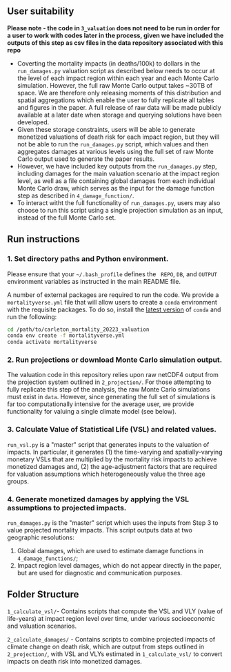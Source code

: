 ## User suitability 

**Please note - the code in `3_valuation` does not need to be run in order for a user to work with codes later in the process, given we have included the outputs of this step as csv files in the data repository associated with this repo**

- Coverting the mortality impacts (in deaths/100k) to dollars in the `run_damages.py` valuation script as described below needs to occur at the level of each impact region within each year and each Monte Carlo simulation. However, the full raw Monte Carlo output takes ~30TB of space. We are therefore only releasing moments of this distribution and spatial aggregations which enable the user to fully replicate all tables and figures in the paper. A full release of raw data will be made publicly available at a later date when storage and querying solutions have been developed.
- Given these storage constraints, users will be able to generate monetized valuations of death risk for each impact region, but they will not be able to run the `run_damages.py` script, which values and then aggregates damages at various levels using the full set of raw Monte Carlo output used to generate the paper results. 
- However, we have included key outputs from the `run_damages.py` step, including damages for the main valuation scenario at the impact region level, as well as a file containing global damages from each individual Monte Carlo draw, which serves as the input for the damage function step as described in `4_damage_function/`.
- To interact witht the full functionality of `run_damages.py`, users may also choose to run this script using a single projection simulation as an input, instead of the full Monte Carlo set. 

## Run instructions

### 1. Set directory paths and Python environment.

Please ensure that your `~/.bash_profile` defines the ` REPO`, `DB`, and `OUTPUT` environment variables as instructed in the main README file.  

A number of external packages are required to run the code. We provide a `mortalityverse.yml` file that will allow users to create a `conda` environment with the requisite packages. To do so, install the [latest version](https://docs.conda.io/en/latest/miniconda.html) of `conda` and run the following:

```bash
cd /path/to/carleton_mortality_20223_valuation
conda env create -f mortalityverse.yml
conda activate mortalityverse
```

### 2. Run projections or download Monte Carlo simulation output.
The valuation code in this repository relies upon raw netCDF4 output from the projection system outlined in `2_projection/`. For those attempting to fully replicate this step of the analysis, the raw Monte Carlo simulations must exist in `data`. However, since generating the full set of simulations is far too computationally intensive for the average user, we provide functionality for valuing a single climate model (see below). 

### 3. Calculate Value of Statistical Life (VSL) and related values.
`run_vsl.py` is a "master" script that generates inputs to the valuation of impacts. In particular, it generates (1) the time-varying and spatially-varying monetary VSLs that are multiplied by the mortality risk impacts to achieve monetized damages and, (2) the age-adjustment factors that are required for valuation assumptions which heterogeneously value the three age groups.

### 4. Generate monetized damages by applying the VSL assumptions to projected impacts.

`run_damages.py` is the "master" script which uses the inputs from Step 3 to value projected mortality impacts. This script outputs data at two geographic resolutions:

1. Global damages, which are used to estimate damage functions in `4_damage_functions/`;
2. Impact region level damages, which do not appear directly in the paper, but are used for diagnostic and communication purposes.


## Folder Structure

`1_calculate_vsl/`- Contains scripts that compute the VSL and VLY (value of life-years) at impact region level over time, under various socioeconomic and valuation scenarios.

`2_calculate_damages/` - Contains scripts to combine projected impacts of climate change on death risk, which are output from steps outlined in `2_projection/`, with VSL and VLYs estimated in `1_calculate_vsl/` to convert impacts on death risk into monetized damages.
